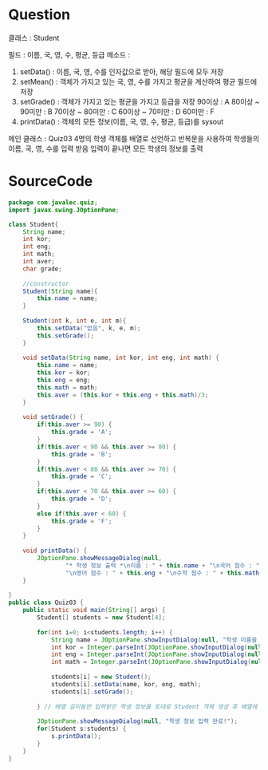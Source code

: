 # Question
클래스 : Student

필드 : 이름, 국, 영, 수, 평균, 등급
  메소드 : 
1) setData() : 이름, 국, 영, 수를 인자값으로 받아, 해당 필드에 모두 저장
2) setMean() : 객체가 가지고 있는 국, 영, 수를 가지고 평균을 계산하여 평균 필드에 저장
3) setGrade() : 객체가 가지고 있는 평균을 가지고 등급을 저장 
90이상 : A
80이상 ~ 90미만 : B
70이상 ~ 80미만 : C
60이상 ~ 70미만 : D
60미만 : F
4) printData() : 객체의 모든 정보(이름, 국, 영, 수, 평균, 등급)를 sysout


메인 클래스 : Quiz03
4명의 학생 객체를 배열로 선언하고 반복문을 사용하여 학생들의 이름, 국, 영, 수를 입력 받음
입력이 끝나면 모든 학생의 정보를 출력
    
# SourceCode   
```java
package com.javalec.quiz;
import javax.swing.JOptionPane;

class Student{
	String name;
	int kor;
	int eng;
	int math;
	int aver;
	char grade;
	
	//constructor
	Student(String name){
		this.name = name;
	}
	
	Student(int k, int e, int m){
		this.setData("없음", k, e, m);
		this.setGrade();
	}
	
	void setData(String name, int kor, int eng, int math) {
		this.name = name;
		this.kor = kor;
		this.eng = eng;
		this.math = math;
		this.aver = (this.kor + this.eng + this.math)/3;
	}
	
	void setGrade() {
		if(this.aver >= 90) {
			this.grade = 'A';
		}
		if(this.aver < 90 && this.aver >= 80) {
			this.grade = 'B';
		}
		if(this.aver < 80 && this.aver >= 70) {
			this.grade = 'C';
		}
		if(this.aver < 70 && this.aver >= 60) {
			this.grade = 'D';
		}
		else if(this.aver < 60) {
			this.grade = 'F';
		} 
	}
	
	void printData() {
		JOptionPane.showMessageDialog(null,
				"* 학생 정보 출력 *\n이름 : " + this.name + "\n국어 점수 : " + this.kor + 
				"\n영어 점수 : " + this.eng + "\n수학 점수 : " + this.math + "\n평균 : " + this.aver + "\n등급 : " + this.grade);
	}
	
}
public class Quiz03 {
	public static void main(String[] args) {
		Student[] students = new Student[4]; 
		
		for(int i=0; i<students.length; i++) {
			String name = JOptionPane.showInputDialog(null, "학생 이름을 입력하세요");
			int kor = Integer.parseInt(JOptionPane.showInputDialog(null, "국어 점수를 입력하세요"));
			int eng = Integer.parseInt(JOptionPane.showInputDialog(null, "영어 점수를 입력하세요"));
			int math = Integer.parseInt(JOptionPane.showInputDialog(null, "수학 점수를 입력하세요"));
			
			students[i] = new Student();
			students[i].setData(name, kor, eng, math);
			students[i].setGrade();
			
		} // 배열 길이동안 입력받은 학생 정보를 토대로 Student 객체 생성 후 배열에 넣는다.
		
		JOptionPane.showMessageDialog(null, "학생 정보 입력 완료!");
		for(Student s:students) {
			s.printData();
		}
	}
}
```
